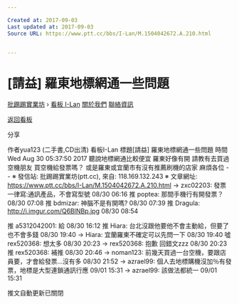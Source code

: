 ```yaml
---

Created at: 2017-09-03
Last updated at: 2017-09-03
Source URL: https://www.ptt.cc/bbs/I-Lan/M.1504042672.A.210.html


---
```


# [請益] 羅東地標網通一些問題


[批踢踢實業坊](https://www.ptt.cc/) › [看板 I-Lan](https://www.ptt.cc/bbs/I-Lan/index.html) [關於我們](https://www.ptt.cc/about.html) [聯絡資訊](https://www.ptt.cc/contact.html)

[返回看板](https://www.ptt.cc/bbs/I-Lan/index.html)

分享

作者yua123 (二手書,CD出清)
看板I-Lan
標題\[請益\] 羅東地標網通一些問題
時間Wed Aug 30 05:37:50 2017
聽說地標網通比較便宜 羅東好像有開 請教有去買過空機朋友 買空機給發票嗎？ 或是羅東或宜蘭市有沒有推薦刷機的店家 麻煩各位 -- ※ 發信站: 批踢踢實業坊(ptt.cc), 來自: 118.169.132.243 ※ 文章網址: <https://www.ptt.cc/bbs/I-Lan/M.1504042672.A.210.html>
→ zxc02203: 發票一律寫:通訊產品，不會寫型號 08/30 06:16
推 poptea: 那間手機行有開發票？ 08/30 07:08
推 bdmizar: 神腦不是有開嗎? 08/30 07:39
推 Dragula: <http://i.imgur.com/Q6BlNBp.jpg> 08/30 08:54

推 a5312042001: 給 08/30 16:12
推 Hiara: 台北沒跟他要他不會主動給，但要了也不會多錢 08/30 19:40
→ Hiara: 宜蘭羅東不確定可以先問一下 08/30 19:40
噓 rex520368: 想太多 08/30 20:23
→ rex520368: 抱歉 回錯文zzz 08/30 20:23
推 rex520368: 補推 08/30 20:46
→ noman123: 前幾天買過一台空機，要跟店員要，才會給發票...沒有多 08/30 21:52
→ azrael99: 個人去地標購機沒加％有發票，地標是大型連鎖通訊行應 09/01 15:31
→ azrael99: 該做法都統一 09/01 15:31

推文自動更新已關閉

